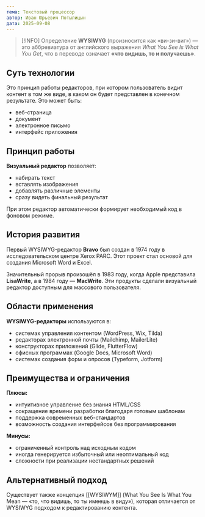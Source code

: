 ```yaml
---
тема: Текстовый процессор
автор: Иван Юрьевич Потылицын
дата: 2025-09-08
---
```


> [!INFO] Определение
> **WYSIWYG** (произносится как «ви-зи-виг») — это аббревиатура от английского выражения _What You See Is What You Get_, что в переводе означает **«что видишь, то и получаешь»**.

## Суть технологии

Это принцип работы редакторов, при котором пользователь видит контент в том же виде, в каком он будет представлен в конечном результате. Это может быть:

- веб-страница
- документ
- электронное письмо
- интерфейс приложения

## Принцип работы

**Визуальный редактор** позволяет:

- набирать текст
- вставлять изображения
- добавлять различные элементы
- сразу видеть финальный результат

При этом редактор автоматически формирует необходимый код в фоновом режиме.

## История развития

Первый WYSIWYG-редактор **Bravo** был создан в 1974 году в исследовательском центре Xerox PARC. Этот проект стал основой для создания Microsoft Word и Excel.

Значительный прорыв произошёл в 1983 году, когда Apple представила **LisaWrite**, а в 1984 году — **MacWrite**. Эти продукты сделали визуальный редактор доступным для массового пользователя.

## Области применения

**WYSIWYG-редакторы** используются в:

- системах управления контентом (WordPress, Wix, Tilda)
- редакторах электронной почты (Mailchimp, MailerLite)
- конструкторах приложений (Glide, FlutterFlow)
- офисных программах (Google Docs, Microsoft Word)
- системах создания форм и опросов (Typeform, Jotform)

## Преимущества и ограничения

**Плюсы:**

- интуитивное управление без знания HTML/CSS
- сокращение времени разработки благодаря готовым шаблонам
- поддержка современных веб-стандартов
- возможность создания интерфейсов без программирования

**Минусы:**

- ограниченный контроль над исходным кодом
- иногда генерируется избыточный или неоптимальный код
- сложности при реализации нестандартных решений

## Альтернативный подход

Существует также концепция [[WYSIWYM]] (What You See Is What You Mean — «то, что видишь, то ты имеешь в виду»), которая отличается от WYSIWYG подходом к редактированию контента.
